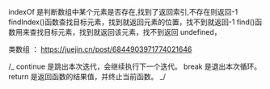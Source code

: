indexOf 是判断数组中某个元素是否存在,找到了返回索引,不存在则返回-1
findIndex()函数查找目标元素，找到就返回元素的位置，找不到就返回-1
find()函数用来查找目标元素，找到就返回该元素，找不到返回 undefined，

类数组 ： https://juejin.cn/post/6844903971774021646

/_
continue 是跳出本次迭代，会继续执行下一个迭代。
break 是退出本次循环。
return 是返回函数的结果值，并终止当前函数。
_/
